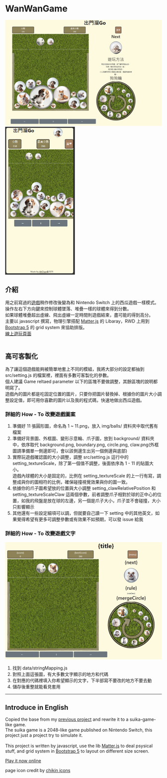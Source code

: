 # WanWanGame

<img src="./img/readme/sample1.png" width="700"></img>
<img src="./img/readme/sample2.png" height="475"></img>

## 介紹

用之前寫過的[遊戲](https://github.com/AhChao/MatterJSPractice/tree/main/Day/Day29)稍作修改後變為和 Nintendo Switch 上的西瓜遊戲一樣模式。<br>
操作左右下方向鍵來控制球體墜落、堆疊一樣的球體來得到分數。<br>
如果球體堆疊超出虛線、飛出虛線一定時間則遊戲結束，盡可能的得到高分。<br>
主要以 javascript 撰寫，物理引擎搭配 [Matter.js](https://github.com/liabru/matter-js) 的 Libaray，RWD 上用到 [Bootstrap 5](https://getbootstrap.com/docs/5.0/utilities/display/) 的 grid system 來協助排版。<br>
[線上遊玩頁面](https://ahchao.github.io/WanWanGame/)<br>
<br>

## 高可客製化

為了讓這個遊戲能夠被簡單地套上不同的模組，我將大部分的設定都抽到 src/setting.js 的檔案裡，裡面有多數可客製化的參數。<br>
個人建議 Game reltaed parameter 以下的區塊不要做調整，其餘區塊的說明都明寫了。<br>
遊戲內的圖片都是吃固定位置的圖片，只要你把圖片替換掉、根據你的圖片大小調整設定值，即可用你喜歡的圖片以及我的程式碼，快速地做出西瓜遊戲。<br>

### 詳細的 How - To 改變遊戲圖案

1. 準備好 11 張圓形圖，命名為 1 ~ 11.png，放入 img/balls/ 資料夾中取代舊有檔案
2. 準備好背景圖、外框圖、變形示意輪、爪子圖，放到 background/ 資料夾中，依序取代 background.png, boundary.png, circle.png, claw.png(外框圖請準備單一側邊即可，會以該側邊生出另一個側邊與底部)
3. 實際玩遊戲確認圖的大小調整，調整 src/setting.js 這行中的 setting_textureScale，除了第一個值不調整，後面依序為 1 - 11 的貼圖大小。<br>遊戲內球體的大小是固定的，比例在 setting_textureScale 的上一行有寫，調整成與你的圖相符的比例，確保碰撞視覺效果與你的圖一致。
4. 依據你的爪子圖希望放的位置與大小調整 setting_clawRelativePosition 和 setting_textureScaleClaw 這兩個參數，前者調整爪子相對於球的正中心的位置，如我的飛盤是放在球的左邊，另一個是爪子大小，爪子並不會碰撞，大小只影響顯示
5. 其他還有一些設定細項可以調，但就要自己讀一下 setting 中的其他英文，如果覺得希望有更多可調整參數或有效果不如預期，可以發 issue 給我

### 詳細的 How - To 改變遊戲文字

<img src="./img/readme/stringMapping.png" width="550"></img>

1. 找到 data/stringMapping.js
2. 對照上面這張圖，有大多數文字顯示的地方和代碼
3. 在對應的代碼裡填入你希望顯示的文字，下半部寫不要改的地方不要去動
4. 儲存後重整就能看見套用

---

## Introduce in English

Copied the base from my [previous project](https://github.com/AhChao/MatterJSPractice/tree/main/Day/Day29) and rewrite it to a suika-game-like game.<br>
The suika game is a 2048-like game published on Nintendo Switch, this project just a project try to simulate it.<br>
<br>
This project is written by javascript, use the lib [Matter.js](https://github.com/liabru/matter-js) to deal psysical stuff, and grid system in [Bootstrap 5](https://getbootstrap.com/docs/5.0/utilities/display/) to layout on different size screen.<br>

[Play it now online](https://ahchao.github.io/WanWanGame/)<br>

page icon credit by [chikin icons](https://www.svgrepo.com/svg/441623/dog-walking)
